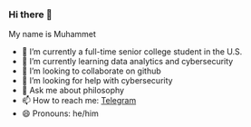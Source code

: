 ### Hi there 👋

My name is Muhammet

- 🔭 I’m currently a full-time senior college student in the U.S.
- 🌱 I’m currently learning data analytics and cybersecurity
- 👯 I’m looking to collaborate on github
- 🤔 I’m looking for help with cybersecurity
- 💬 Ask me about philosophy 
- 📫 How to reach me: [Telegram](https://t.me/meygt1)
- 😄 Pronouns: he/him
